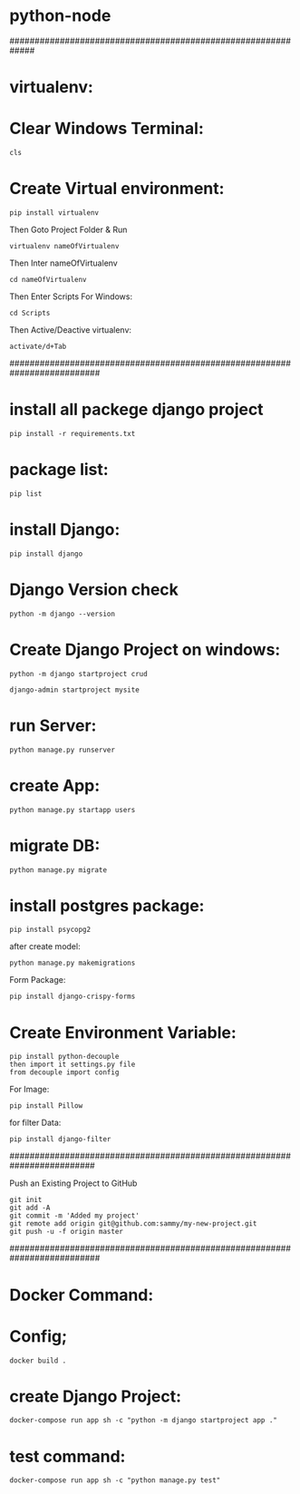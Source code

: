 # python-node

#############################################################

# virtualenv:
 
# Clear Windows Terminal:

	cls

# Create Virtual environment:
	
	pip install virtualenv

Then Goto Project Folder & Run
	
	virtualenv nameOfVirtualenv

Then Inter nameOfVirtualenv
	
	cd nameOfVirtualenv

Then Enter Scripts For Windows:
	
	cd Scripts

Then Active/Deactive virtualenv:
	
	activate/d+Tab



##########################################################################
# install all packege django project
    
    pip install -r requirements.txt

# package list:
    
    pip list

# install Django:
    
    pip install django

# Django Version check
    
    python -m django --version


# Create Django Project on windows:
    
    python -m django startproject crud
    
    django-admin startproject mysite

# run Server:
    
    python manage.py runserver

# create App:
    
    python manage.py startapp users

# migrate DB:
    
    python manage.py migrate        

# install postgres package:
    
    pip install psycopg2

after create model:
    
    python manage.py makemigrations   

Form Package:
    
    pip install django-crispy-forms     

# Create Environment Variable:
    
    pip install python-decouple
    then import it settings.py file
    from decouple import config

For Image:
    
    pip install Pillow

for filter Data:
    
    pip install django-filter 

#########################################################################

Push an Existing Project to GitHub

    git init
    git add -A
    git commit -m 'Added my project'
    git remote add origin git@github.com:sammy/my-new-project.git
    git push -u -f origin master


##########################################################################

# Docker Command:

# Config;
	docker build .   

# create Django  Project: 
	docker-compose run app sh -c "python -m django startproject app ."

# test command:
	docker-compose run app sh -c "python manage.py test"
